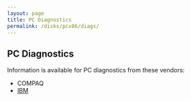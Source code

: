 ```yaml
---
layout: page
title: PC Diagnostics
permalink: /disks/pcx86/diags/
---
```


PC Diagnostics
---

Information is available for PC diagnostics from these vendors:

* COMPAQ
* [IBM](ibm/)
